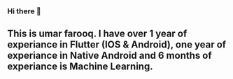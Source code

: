 ### Hi there 👋

## This is umar farooq. I have over 1 year of experiance in Flutter (IOS & Android), one year of experiance in Native Android and 6 months of experiance is Machine Learning.

<!--
**umarfarooqweb/umarfarooqweb** is a ✨ _special_ ✨ repository because its `README.md` (this file) appears on your GitHub profile.

Here are some ideas to get you started:

- 🔭 I’m currently working on ...
- 🌱 I’m currently learning ...
- 👯 I’m looking to collaborate on ...
- 🤔 I’m looking for help with ...
- 💬 Ask me about ...
- 📫 How to reach me: ...
- 😄 Pronouns: ...
- ⚡ Fun fact: ...
-->
